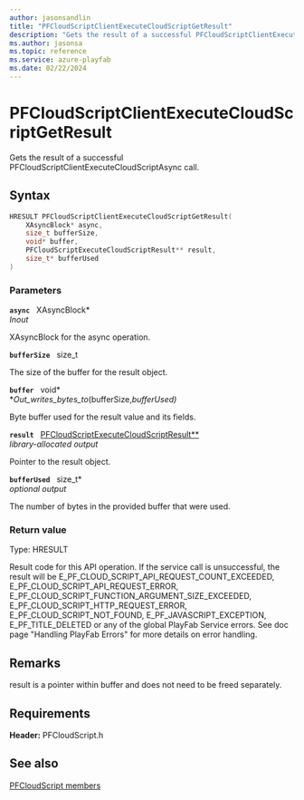 ```yaml
---
author: jasonsandlin
title: "PFCloudScriptClientExecuteCloudScriptGetResult"
description: "Gets the result of a successful PFCloudScriptClientExecuteCloudScriptAsync call."
ms.author: jasonsa
ms.topic: reference
ms.service: azure-playfab
ms.date: 02/22/2024
---
```


# PFCloudScriptClientExecuteCloudScriptGetResult  

Gets the result of a successful PFCloudScriptClientExecuteCloudScriptAsync call.  

## Syntax  
  
```cpp
HRESULT PFCloudScriptClientExecuteCloudScriptGetResult(  
    XAsyncBlock* async,  
    size_t bufferSize,  
    void* buffer,  
    PFCloudScriptExecuteCloudScriptResult** result,  
    size_t* bufferUsed  
)  
```  
  
### Parameters  
  
**`async`** &nbsp; XAsyncBlock*  
*_Inout_*  
  
XAsyncBlock for the async operation.  
  
**`bufferSize`** &nbsp; size_t  
  
The size of the buffer for the result object.  
  
**`buffer`** &nbsp; void*  
*_Out_writes_bytes_to_(bufferSize,*bufferUsed)*  
  
Byte buffer used for the result value and its fields.  
  
**`result`** &nbsp; [PFCloudScriptExecuteCloudScriptResult**](../../pfcloudscripttypes/structs/pfcloudscriptexecutecloudscriptresult.md)  
*library-allocated output*  
  
Pointer to the result object.  
  
**`bufferUsed`** &nbsp; size_t*  
*optional output*  
  
The number of bytes in the provided buffer that were used.  
  
  
### Return value
Type: HRESULT
  
Result code for this API operation. If the service call is unsuccessful, the result will be E_PF_CLOUD_SCRIPT_API_REQUEST_COUNT_EXCEEDED, E_PF_CLOUD_SCRIPT_API_REQUEST_ERROR, E_PF_CLOUD_SCRIPT_FUNCTION_ARGUMENT_SIZE_EXCEEDED, E_PF_CLOUD_SCRIPT_HTTP_REQUEST_ERROR, E_PF_CLOUD_SCRIPT_NOT_FOUND, E_PF_JAVASCRIPT_EXCEPTION, E_PF_TITLE_DELETED or any of the global PlayFab Service errors. See doc page "Handling PlayFab Errors" for more details on error handling.
  
## Remarks  
  
result is a pointer within buffer and does not need to be freed separately.
  
## Requirements  
  
**Header:** PFCloudScript.h
  
## See also  
[PFCloudScript members](../pfcloudscript_members.md)  

  
  

